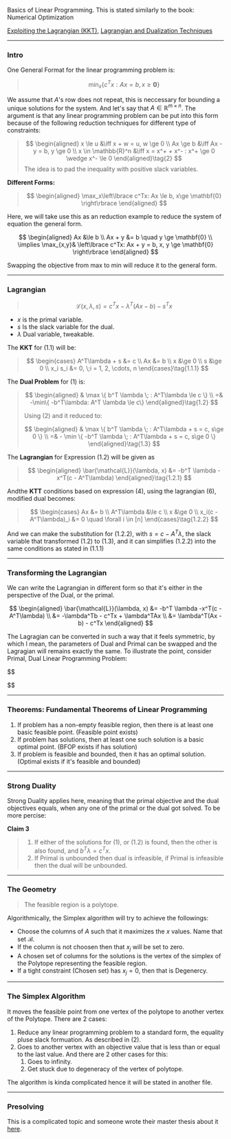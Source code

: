 Basics of Linear Programming. 
This is stated similarly to the book: Numerical Optimization

[Exploiting the Lagrangian (KKT)](Duality%20Remastered/Exploiting%20the%20Lagrangian%20(KKT).md), [Lagrangian and Dualization Techniques](Duality%20Remastered/Lagrangian%20and%20Dualization%20Techniques.md)

---
### **Intro**

One General Format for the linear programming problem is: 

> $$
> \min_x \{c^Tx : Ax = b, x \ge \mathbf{0}\}\tag{1}
> $$

We assume that $A$'s row does not repeat, this is neccessary for bounding a unique solutions for the system. And let's say that $A \in \mathbb{R}^{m\times n}$. The argument is that any linear programming problem can be put into this form because of the following reduction techniques for different type of constraints: 

> $$
> \begin{aligned}
>     x \le u &\iff x + w = u, w \ge 0
>     \\
>     Ax \ge b &\iff Ax - y = b, y \ge 0
>     \\
>     x \in \mathbb{R}^n &\iff x = x^+ + x^- : x^+ \ge 0 \wedge x^- \le 0
> \end{aligned}\tag{2}
> $$
> The idea is to pad the inequality with positive slack variables. 

**Different Forms:** 

> $$
> \begin{aligned}
>   \max_x\left\lbrace
>       c^Tx: Ax \le b, x\ge \mathbf{0}
>    \right\rbrace
> \end{aligned}
> $$

Here, we will take use this as an reduction example to reduce the system of equation the general form. 

$$
\begin{aligned}
   Ax &\le b
   \\
   Ax + y &= b \quad y \ge \mathbf{0}
   \\
   \implies \max_{x,y}& \left\lbrace
      c^Tx: Ax + y = b, x, y \ge \mathbf{0}
   \right\rbrace
\end{aligned}
$$

Swapping the objective from max to min will reduce it to the general form. 


---
### **Lagrangian**

> $$
> \mathcal{L}(x, \lambda, s) = c^Tx - \lambda^T(Ax - b) - s^Tx
> \tag{1.1}
> $$

* $x$ is the primal variable. 
* $s$ Is the slack variable for the dual. 
* $\lambda$ Dual variable, tweakable. 


The **KKT** for (1.1) will be: 

> $$
> \begin{cases}
>     A^T\lambda + s &= c
>     \\
>     Ax &= b
>     \\
>     x &\ge 0
>     \\
>     s &\ge 0
>     \\
>     x_i s_i &= 0, \;i = 1, 2, \cdots, n
> \end{cases}\tag{1.1.1}
> $$


The **Dual Problem** for (1) is: 

> $$
> \begin{aligned}
>     & \max \{ b^T \lambda \; :   A^T\lambda \le c \} 
>     \\
>     =& -\min\{ -b^T\lambda: A^T \lambda \le c\} 
> \end{aligned}\tag{1.2}
> $$
> 
> Using (2) and it reduced to: 
> 
> $$
> \begin{aligned}
>     & \max \{ b^T \lambda \; : A^T\lambda + s = c, s\ge 0 \} 
>     \\
>     =& - \min \{
>             -b^T \lambda \; : A^T\lambda + s = c, s\ge 0 
>         \}
> \end{aligned}\tag{1.3}
> $$


The **Lagrangian** for Expression (1.2) will be given as 

> $$
> \begin{aligned}
>     \bar{\mathcal{L}}(\lambda, x) &= -b^T \lambda -x^T(c - A^T\lambda)
> \end{aligned}\tag{1.2.1}
> $$

Andthe **KTT** conditions based on expression (4), using the lagrangian (6), modified dual becomes: 

> $$
> \begin{cases}
>     Ax &= b 
>     \\
>     A^T\lambda &\le c 
>     \\
>     x &\ge 0
>     \\
>     x_i(c - A^T\lambda)_i &= 0 \quad \forall i \in [n]
> \end{cases}\tag{1.2.2}
> $$

And we can make the substitution for (1.2.2), with $s = c - A^T\lambda$, the slack variable that transformed (1.2) to (1.3), and it can simplifies (1.2.2) into the same conditions as stated in (1.1.1)

---
### **Transforming the Lagrangian**

We can write the Lagrangian in different form so that it's either in the perspective of the Dual, or the primal. 

$$
\begin{aligned}
   \bar{\mathcal{L}}(\lambda, x) &= -b^T \lambda -x^T(c - A^T\lambda)
   \\
   &= -\lambda^Tb - c^Tx + \lambda^TAx
   \\
   &= \lambda^T(Ax - b) - c^Tx
\end{aligned}
$$

The Lagragian can be converted in such a way that it feels symmetric, by which I mean, the parameters of Dual and Primal can be swapped and the Lagragian will remains exactly the same. To illustrate the point, consider Primal, Dual Linear Programming Problem: 

$$

$$

---
### **Theorems: Fundamental Theorems of Linear Programming**

1. If problem has a non-empty feasible region, then there is at least one basic feasible point. (Feasible point exists)
2. If problem has solutions, then at least one such solution is a basic optimal point. (BFOP exists if has solution)
3. If problem is feasible and bounded, then it has an optimal solution. (Optimal exists if it's feasible and bounded)

---
### **Strong Duality** 

Strong Duality applies here, meaning that the primal objective and the dual objectives equals, when any one of the primal or the dual got solved. To be more percise: 

**Claim 3**

> 1.  If either of the solutions for (1), or (1.2) is found, then the other is also found, and $b^T\lambda = c^Tx$. 
> 2. If Primal is unbounded then dual is infeasible, if Primal is infeasible then the dual will be unbounded. 

---
### **The Geometry**

> The feasible region is a polytope. 

Algorithmically, the Simplex algorithm will try to achieve the followings: 

* Choose the columns of $A$ such that it maximizes the $x$ values. Name that set $\mathcal{B}$. 
* If the column is not choosen then that $x_j$ will be set to zero. 
* A chosen set of columns for the solutions is the vertex of the simplex of the Polytope representing the feasible region. 
* If a tight constraint (Chosen set) has $x_j = 0$, then that is Degenercy. 


---
### **The Simplex Algorithm**

It moves the feasible point from one vertex of the polytope to another vertex of the Polytope. There are 2 cases: 

1. Reduce any linear programming problem to a standard form, the equality pluse slack formuation. As described in (2). 
2. Goes to another vertex with an objective value that is less than or equal to the last value. And there are 2 other cases for this:
   1. Goes to infinity. 
   2. Get stuck due to degeneracy of the vertex of polytope. 

The algorithm is kinda complicated hence it will be stated in another file. 


---
### **Presolving**

This is a complicated topic and someone wrote their master thesis about it [here](http://etd.fcla.edu/UF/UFE1000157/sadhana_v.pdf). 
